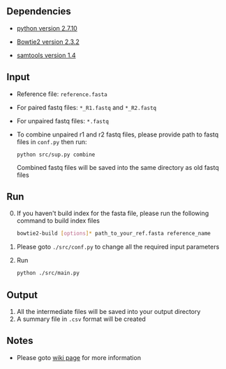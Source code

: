 ## Dependencies
* [python version 2.7.10](https://www.python.org/downloads/)

* [Bowtie2 version 2.3.2](https://sourceforge.net/projects/bowtie-bio/files/bowtie2/)

* [samtools version 1.4](https://sourceforge.net/projects/samtools/files/)

## Input
* Reference file: `reference.fasta`
* For paired fastq files: `*_R1.fastq` and `*_R2.fastq` 
* For unpaired fastq files: `*.fastq`
* To combine unpaired r1 and r2 fastq files, please provide path to fastq files in `conf.py` then run:
    
    ```
    python src/sup.py combine
    ```
    Combined fastq files will be saved into the same directory as old fastq files
 

## Run
0. If you haven't build index for the fasta file, please run the following command to build index files
    
    ```bash
    bowtie2-build [options]* path_to_your_ref.fasta reference_name
    ```
    
1. Please goto `./src/conf.py` to change all the required input parameters
2. Run 

    ```bash
    python ./src/main.py
    ```

## Output
1. All the intermediate files will be saved into your output directory
2. A summary file in `.csv` format will be created

## Notes 
* Please goto [wiki page](https://github.com/RyogaLi/PPS/wiki) for more information